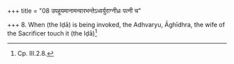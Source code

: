 +++
title = "08 उपहूयमानामन्वारभन्तेऽध्वर्युराग्नीध्रः पत्नी च"

+++
8. When (the Iḍā) is being invoked, the Adhvaryu, Āghīdhra, the wife of the Sacrificer touch it (the Iḍā)[^1]  

[^1]: Cp. III.2.8.  
